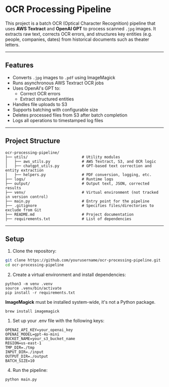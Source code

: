 # OCR Processing Pipeline

This project is a batch OCR (Optical Character Recognition) pipeline that uses **AWS Textract** and **OpenAI GPT** to process scanned `.jpg` images. It extracts raw text, corrects OCR errors, and structures key entities (e.g. people, companies, dates) from historical documents such as theater letters.

---

## Features

- Converts `.jpg` images to `.pdf` using ImageMagick
- Runs asynchronous AWS Textract OCR jobs
- Uses OpenAI's GPT to:
  - Correct OCR errors
  - Extract structured entities
- Handles file uploads to S3
- Supports batching with configurable size
- Deletes processed files from S3 after batch completion
- Logs all operations to timestamped log files

---

## Project Structure

```
ocr-processing-pipeline/
├── utils/                        # Utility modules 
│   ├── aws_utils.py              # AWS Textract, S3, and OCR logic
│   ├── chatgpt_utils.py          # GPT-based text correction and entity extraction
│   ├── helpers.py                # PDF conversion, logging, etc.
├── logs/                         # Runtime logs
├── output/                       # Output text, JSON, corrected results
├── venv/                         # Virtual environment (not tracked in version control)
├── main.py                       # Entry point for the pipeline     
├── .gitignore                    # Specifies files/directories to exclude from Git
├── README.md                     # Project documentation
├── requirements.txt              # List of dependencies
```


---

## Setup

1. Clone the repository:

```bash
git clone https://github.com/yourusername/ocr-processing-pipeline.git
cd ocr-processing-pipeline
```

2. Create a virtual environment and install dependencies:

```
python3 -m venv .venv
source .venv/bin/activate
pip install -r requirements.txt
```
**ImageMagick** must be installed system-wide, it's not a Python package.

```
brew install imagemagick
```

1. Set up your .env file with the following keys:

```
OPENAI_API_KEY=your_openai_key
OPENAI_MODEL=gpt-4o-mini
BUCKET_NAME=your_s3_bucket_name
REGION=us-east-1
TMP_DIR=./tmp
INPUT_DIR=./input
OUTPUT_DIR=./output
BATCH_SIZE=10
```

4. Run the pipeline:
```
python main.py
```